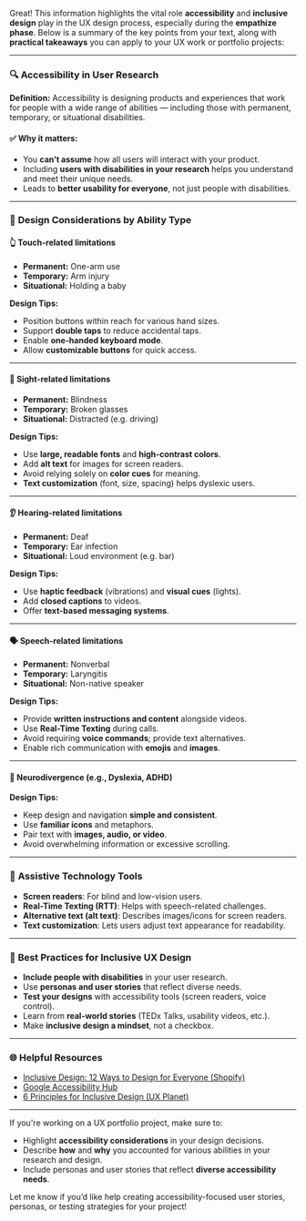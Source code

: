 Great! This information highlights the vital role **accessibility** and **inclusive design** play in the UX design process, especially during the **empathize phase**. Below is a summary of the key points from your text, along with **practical takeaways** you can apply to your UX work or portfolio projects:

---

### 🔍 **Accessibility in User Research**

**Definition:** Accessibility is designing products and experiences that work for people with a wide range of abilities — including those with permanent, temporary, or situational disabilities.

#### ✅ Why it matters:

* You **can’t assume** how all users will interact with your product.
* Including **users with disabilities in your research** helps you understand and meet their unique needs.
* Leads to **better usability for everyone**, not just people with disabilities.

---

### 🧠 **Design Considerations by Ability Type**

#### 👆 **Touch-related limitations**

* **Permanent:** One-arm use
* **Temporary:** Arm injury
* **Situational:** Holding a baby

**Design Tips:**

* Position buttons within reach for various hand sizes.
* Support **double taps** to reduce accidental taps.
* Enable **one-handed keyboard mode**.
* Allow **customizable buttons** for quick access.

---

#### 👀 **Sight-related limitations**

* **Permanent:** Blindness
* **Temporary:** Broken glasses
* **Situational:** Distracted (e.g. driving)

**Design Tips:**

* Use **large, readable fonts** and **high-contrast colors**.
* Add **alt text** for images for screen readers.
* Avoid relying solely on **color cues** for meaning.
* **Text customization** (font, size, spacing) helps dyslexic users.

---

#### 👂 **Hearing-related limitations**

* **Permanent:** Deaf
* **Temporary:** Ear infection
* **Situational:** Loud environment (e.g. bar)

**Design Tips:**

* Use **haptic feedback** (vibrations) and **visual cues** (lights).
* Add **closed captions** to videos.
* Offer **text-based messaging systems**.

---

#### 🗣️ **Speech-related limitations**

* **Permanent:** Nonverbal
* **Temporary:** Laryngitis
* **Situational:** Non-native speaker

**Design Tips:**

* Provide **written instructions and content** alongside videos.
* Use **Real-Time Texting** during calls.
* Avoid requiring **voice commands**; provide text alternatives.
* Enable rich communication with **emojis** and **images**.

---

#### 🧠 **Neurodivergence (e.g., Dyslexia, ADHD)**

**Design Tips:**

* Keep design and navigation **simple and consistent**.
* Use **familiar icons** and metaphors.
* Pair text with **images, audio, or video**.
* Avoid overwhelming information or excessive scrolling.

---

### 🧰 **Assistive Technology Tools**

* **Screen readers**: For blind and low-vision users.
* **Real-Time Texting (RTT)**: Helps with speech-related challenges.
* **Alternative text (alt text)**: Describes images/icons for screen readers.
* **Text customization**: Lets users adjust text appearance for readability.

---

### 💬 **Best Practices for Inclusive UX Design**

* **Include people with disabilities** in your user research.
* Use **personas and user stories** that reflect diverse needs.
* **Test your designs** with accessibility tools (screen readers, voice control).
* Learn from **real-world stories** (TEDx Talks, usability videos, etc.).
* Make **inclusive design a mindset**, not a checkbox.

---

### 🌐 **Helpful Resources**

* [Inclusive Design: 12 Ways to Design for Everyone (Shopify)](https://www.shopify.com/partners/blog/inclusive-design)
* [Google Accessibility Hub](https://www.google.com/accessibility/)
* [6 Principles for Inclusive Design (UX Planet)](https://uxplanet.org/6-principles-for-inclusive-design-4c7d523f60d)

---

If you're working on a UX portfolio project, make sure to:

* Highlight **accessibility considerations** in your design decisions.
* Describe **how** and **why** you accounted for various abilities in your research and design.
* Include personas and user stories that reflect **diverse accessibility needs**.

Let me know if you’d like help creating accessibility-focused user stories, personas, or testing strategies for your project!
